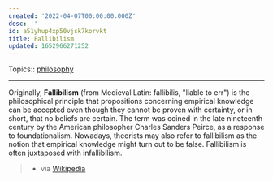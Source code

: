 ```yaml
---
created: '2022-04-07T00:00:00.000Z'
desc: ''
id: a51yhup4xp50vjsk7korvkt
title: Fallibilism
updated: 1652966271252
---
```

   
Topics::  [philosophy](../topics/philosophy.md)   
   
   
---   
   
Originally, **Fallibilism** (from Medieval Latin: fallibilis, "liable to err") is the philosophical principle that propositions concerning empirical knowledge can be accepted even though they cannot be proven with certainty, or in short, that no beliefs are certain. The term was coined in the late nineteenth century by the American philosopher Charles Sanders Peirce, as a response to foundationalism. Nowadays, theorists may also refer to fallibilism as the notion that empirical knowledge might turn out to be false. Fallibilism is often juxtaposed with infallibilism.   
   
> - via [Wikipedia](https://en.wikipedia.org/wiki/Fallibilism)